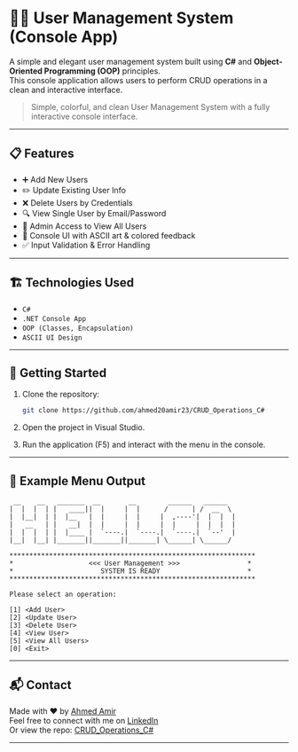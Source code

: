 # 🧑‍💼 User Management System (Console App)

A simple and elegant user management system built using **C#** and **Object-Oriented Programming (OOP)** principles.  
This console application allows users to perform CRUD operations in a clean and interactive interface.

> Simple, colorful, and clean User Management System with a fully interactive console interface.


---

## 📋 Features

- ➕ Add New Users  
- ✏️ Update Existing User Info  
- ❌ Delete Users by Credentials  
- 🔍 View Single User by Email/Password  
- 📄 Admin Access to View All Users  
- 🎨 Console UI with ASCII art & colored feedback  
- ✅ Input Validation & Error Handling

---

## 🏗️ Technologies Used

- `C#`
- `.NET Console App`
- `OOP (Classes, Encapsulation)`
- `ASCII UI Design`

---

## 🚀 Getting Started

1. Clone the repository:

   ```bash
   git clone https://github.com/ahmed20amir23/CRUD_Operations_C#
   ```

2. Open the project in Visual Studio.

3. Run the application (F5) and interact with the menu in the console.

---

## 📌 Example Menu Output

```
 __    __   _______  __       __        ______   ______   
|  |  |  | |   ____||  |     |  |      /      | /  __  \  
|  |__|  | |  |__   |  |     |  |     |  ,----'|  |  |  | 
|   __   | |   __|  |  |     |  |     |  |     |  |  |  | 
|  |  |  | |  |____ |  `----.|  `----.|  `----.|  `--'  | 
|__|  |__| |_______||_______||_______| \______| \______/  

**************************************************************
*                   <<< User Management >>>                 *
*                      SYSTEM IS READY                      *
**************************************************************

Please select an operation:

[1] <Add User>  
[2] <Update User>  
[3] <Delete User>  
[4] <View User>  
[5] <View All Users>  
[0] <Exit>
```

---

## 📬 Contact

Made with ❤️ by [Ahmed Amir](https://github.com/ahmed20amir23)  
Feel free to connect with me on [LinkedIn](www.linkedin.com/in/ahmed-ameer-3b62292a4)  
Or view the repo: [CRUD_Operations_C#]([https://github.com/ahmed20amir23/Crud_Operations_Csharp](https://github.com/ahmed20amir23/ahmed20amir23-Crud_Operations_Csharp/tree/main))

---
